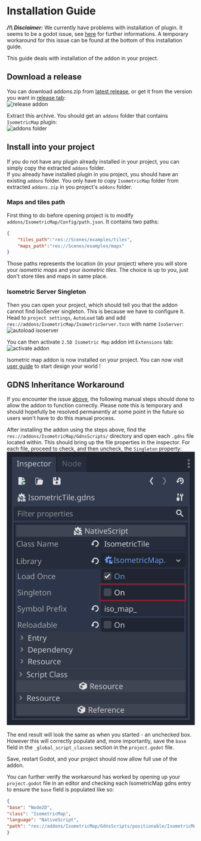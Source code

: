 # Installation Guide

***/!\ Disclaimer:*** We currently have problems with installation of plugin. It seems to be a godot issue, see
[here](https://github.com/godotengine/godot/issues/38866) for further informations. A temporary workaround for this issue
can be found at the bottom of this installation guide.

This guide deals with installation of the addon in your project.

## Download a release

You can download addons.zip from [latest release](https://github.com/utopia-rise/godot-2.5D-isometric-map-editor/releases/latest), or
get it from the version you want in [release tab](https://github.com/utopia-rise/godot-2.5D-isometric-map-editor/releases):  
![release addon]

Extract this archive. You should get an `addons` folder that contains `IsometricMap` plugin:  
![addons folder]

## Install into your project

If you do not have any plugin already installed in your project, you can simply copy the extracted `addons` folder.  
If you already have installed plugin in you project, you should have an existing `addons` folder. You only have to copy
`IsometricMap` folder from extracted `addons.zip` in you project's `addons` folder.

### Maps and tiles path

First thing to do before opening project is to modify `addons/IsometricMap/Config/path.json`. It contains two paths:  
```json
{
    "tiles_path":"res://Scenes/examples/tiles",
    "maps_path":"res://Scenes/examples/maps"
}
```
Those paths represents the location (in your project) where you will store your *isometric maps* and your *isometric
tiles*. The choice is up to you, just don't store tiles and maps in same place.

### Isometric Server Singleton

Then you can open your project, which should tell you that the addon cannot find IsoServer singleton. This is because we
have to configure it.  
Head to `project settings`, `AutoLoad` tab and add `res://addons/IsometricMap/IsometricServer.tscn` with name
`IsoServer`:  
![autoload isoserver]

You can then activate `2.5D Isometric Map` addon int `Extensions` tab:  
![activate addon]

Isometric map addon is now installed on your project. You can now visit [user guide](./USER_GUIDE.md) to start design
your world !

## GDNS Inheritance Workaround

If you encounter the issue [above](https://github.com/godotengine/godot/issues/38866), the following manual steps should done
to allow the addon to function correctly. Please note this is temporary and should hopefully be resolved permanently at some
point in the future so users won't have to do this manual process.

After installing the addon using the steps above, find the `res://addons/IsometricMap/GdnsScripts/` directory and open each
`.gdns` file located within. This should bring up the file properties in the inspector. For each file, proceed to check,
and then uncheck, the `Singleton` property:  
![gdns workaround]

The end result will look the same as when you started - an unchecked box. However this will correctly populate and, more
importantly, save the `base` field in the `_global_script_classes` section in the `project.godot` file.

Save, restart Godot, and your project should now allow full use of the addon.

You can further verify the workaround has worked by opening up your `project.godot` file in an editor and checking each
IsometricMap gdns entry to ensure the `base` field is populated like so:  
```json
{
"base": "Node2D",
"class": "IsometricMap",
"language": "NativeScript",
"path": "res://addons/IsometricMap/GdnsScripts/positionable/IsometricMap.gdns"
}
```



[release addon]: ./png/release-addon.png
[addons folder]: ./png/addons-folder.png
[autoload isoserver]: ./png/autoload-isoserver.png
[activate addon]: ./png/activate-plugin.png
[gdns workaround]: ./png/gdns-workaround.png
